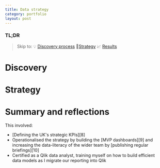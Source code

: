 ```yaml
---
title: Data strategy
category: portfolio
layout: post
---
```


### TL;DR

> Skip to:
> 💡 [Discovery process](#discovery)
> 🎯[Strategy](#strategy)
> 📈 [Results](#summary-and-reflections)

# Discovery

# Strategy

# Summary and reflections

This involved: 
* [Defining the UK's strategic KPIs][8]
* Operationalised the strategy by building the [MVP dashboards][9] and increasing the data-literacy of the wider team by [publishing regular briefings][10]
* Certified as a Qlik data analyst, training myself on how to build efficient data models as I migrate our reporting into Qlik